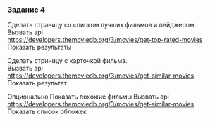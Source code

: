 ### Задание 4

Сделать страницу со списком лучших фильмов и пейджером.  
Вызвать api  
https://developers.themoviedb.org/3/movies/get-top-rated-movies  
Показать результаты  

Сделать стриницу с карточкой фильма.  
Вызвать api  
https://developers.themoviedb.org/3/movies/get-similar-movies  
Показать результат  

Опционально
Показать похожие фильмы
Вызвать api
https://developers.themoviedb.org/3/movies/get-similar-movies  
Показать список обложек  